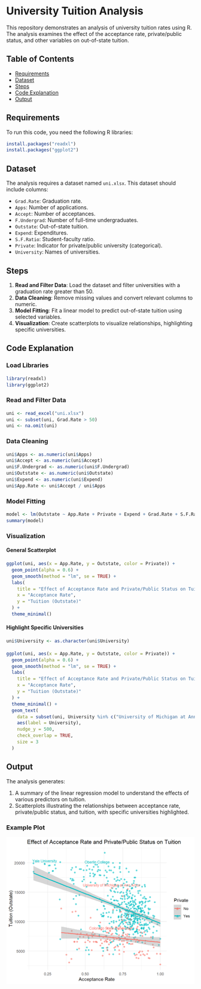 # University Tuition Analysis

This repository demonstrates an analysis of university tuition rates using R. The analysis examines the effect of the acceptance rate, private/public status, and other variables on out-of-state tuition.

## Table of Contents
- [Requirements](#requirements)
- [Dataset](#dataset)
- [Steps](#steps)
- [Code Explanation](#code-explanation)
- [Output](#output)

## Requirements
To run this code, you need the following R libraries:

```r
install.packages("readxl")
install.packages("ggplot2")
```

## Dataset
The analysis requires a dataset named `uni.xlsx`. This dataset should include columns:
- `Grad.Rate`: Graduation rate.
- `Apps`: Number of applications.
- `Accept`: Number of acceptances.
- `F.Undergrad`: Number of full-time undergraduates.
- `Outstate`: Out-of-state tuition.
- `Expend`: Expenditures.
- `S.F.Ratio`: Student-faculty ratio.
- `Private`: Indicator for private/public university (categorical).
- `University`: Names of universities.

## Steps
1. **Read and Filter Data**: Load the dataset and filter universities with a graduation rate greater than 50.
2. **Data Cleaning**: Remove missing values and convert relevant columns to numeric.
3. **Model Fitting**: Fit a linear model to predict out-of-state tuition using selected variables.
4. **Visualization**: Create scatterplots to visualize relationships, highlighting specific universities.

## Code Explanation

### Load Libraries
```r
library(readxl)
library(ggplot2)
```

### Read and Filter Data
```r
uni <- read_excel("uni.xlsx")
uni <- subset(uni, Grad.Rate > 50)
uni <- na.omit(uni)
```

### Data Cleaning
```r
uni$Apps <- as.numeric(uni$Apps)
uni$Accept <- as.numeric(uni$Accept)
uni$F.Undergrad <- as.numeric(uni$F.Undergrad)
uni$Outstate <- as.numeric(uni$Outstate)
uni$Expend <- as.numeric(uni$Expend)
uni$App.Rate <- uni$Accept / uni$Apps
```

### Model Fitting
```r
model <- lm(Outstate ~ App.Rate + Private + Expend + Grad.Rate + S.F.Ratio + Private:Expend, data = uni)
summary(model)
```

### Visualization
#### General Scatterplot
```r
ggplot(uni, aes(x = App.Rate, y = Outstate, color = Private)) +
  geom_point(alpha = 0.6) +
  geom_smooth(method = "lm", se = TRUE) +
  labs(
    title = "Effect of Acceptance Rate and Private/Public Status on Tuition",
    x = "Acceptance Rate",
    y = "Tuition (Outstate)"
  ) +
  theme_minimal()
```

#### Highlight Specific Universities
```r
uni$University <- as.character(uni$University)

ggplot(uni, aes(x = App.Rate, y = Outstate, color = Private)) +
  geom_point(alpha = 0.6) +
  geom_smooth(method = "lm", se = TRUE) +
  labs(
    title = "Effect of Acceptance Rate and Private/Public Status on Tuition",
    x = "Acceptance Rate",
    y = "Tuition (Outstate)"
  ) +
  theme_minimal() +
  geom_text(
    data = subset(uni, University %in% c("University of Michigan at Ann Arbor", "Colorado State University", "Yale University", "Oberlin College")),
    aes(label = University),
    nudge_y = 500,
    check_overlap = TRUE,
    size = 3
  )
```

## Output
The analysis generates:
1. A summary of the linear regression model to understand the effects of various predictors on tuition.
2. Scatterplots illustrating the relationships between acceptance rate, private/public status, and tuition, with specific universities highlighted.

### Example Plot
![Example Plot](plot.png)

